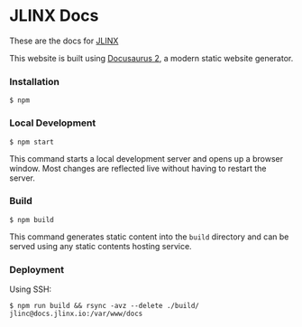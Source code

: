 # JLINX Docs

These are the docs for [JLINX](https://github.com/jlinclabs/jlinx)

This website is built using [Docusaurus 2](https://docusaurus.io/), a modern static website generator.

### Installation

```
$ npm
```

### Local Development

```
$ npm start
```

This command starts a local development server and opens up a browser window. Most changes are reflected live without having to restart the server.

### Build

```
$ npm build
```

This command generates static content into the `build` directory and can be served using any static contents hosting service.

### Deployment

Using SSH:

```
$ npm run build && rsync -avz --delete ./build/ jlinc@docs.jlinx.io:/var/www/docs
```
